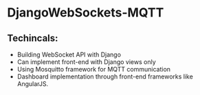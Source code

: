 # DjangoWebSockets-MQTT

## Techincals:
* Building WebSocket API with Django
* Can implement front-end with Django views only
* Using Mosquitto framework for MQTT communication
* Dashboard implementation through front-end frameworks like AngularJS.
